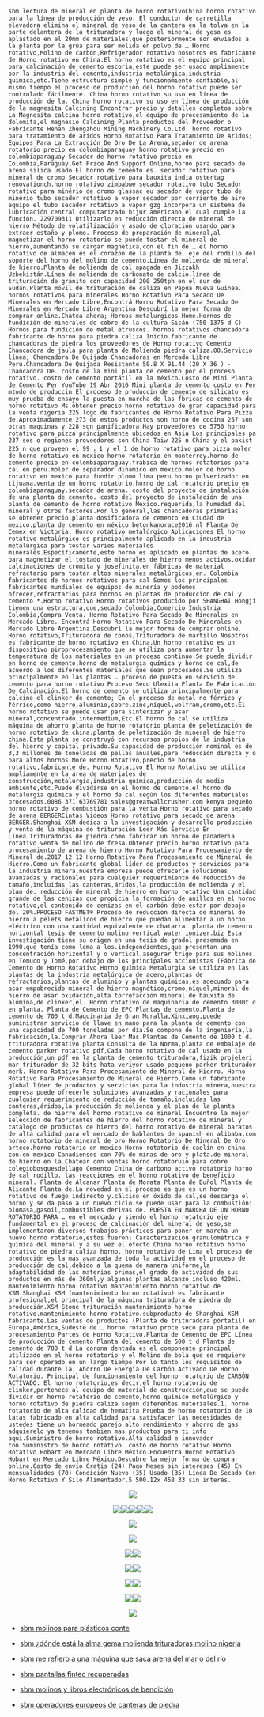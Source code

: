 
```
sbm lectura de mineral en planta de horno rotativoChina horno rotativo para la línea de producción de yeso. El conductor de carretilla elevadora elimina el mineral de yeso de la cantera en la tolva en la parte delantera de la trituradora y luego el mineral de yeso es aplastado en el 20mm de materiales,que posteriormente son enviados a la planta por la grúa para ser molida en polvo de … Horno rotativo,Molino de carbón,Refrigerador rotativo nosotros es fabricante de Horno rotativo en China.El horno rotativo es el equipo principal para calcinación de cemento escoria,este puede ser usado ampliamente por la industria del cemento,industria metalúrgica,industria química,etc.Tiene estructura simple y funcionamiento confiable,al mismo tiempo el proceso de producción del horno rotativo puede ser controlado fácilmente. China horno rotativo su uso en línea de producción de la. China horno rotativo su uso en línea de producción de la magnesita Calcining Encontrar precio y detalles completos sobre La Magnesita calcina horno rotativo,el equipo de procesamiento de la dolomita,el magnesio Calcining Planta productos del Proveedor o Fabricante Henan Zhengzhou Mining Machinery Co.Ltd. horno rotativo para tratamiento de aridos Horno Rotativo Para Tratamiento De Aridos; Equipos Para La Extracción De Oro De La Arena,secador de arena rotatorio precio en colombiaparaguay horno rotativo precio en colombiaparaguay Secador de horno rotativo precio en Colombia,Paraguay,Get Price And Support Online,horno para secado de arena silica usado El horno de cemento es. secador rotativo para mineral de cromo Secador rotativo para bauxita india ostertag renovationch.horno rotativo zimbabwe secador rotativo tubo Secador rotativo para minério de cromo glassac eu secador de vapor tubo de minério tubo secador rotativo a vapor secador por corriente de aire equipo el tubo secador rotativo a vapor gzg incorpora un sistema de lubricación central computarizado bijur americano el cual cumple la función. 229709311 Utilizarlo en reducción directa de mineral de hierro Método de volatilización y asado de cloración usando para extraer estaño y plomo. Proceso de preparación de mineral,al magnetizar el horno rotatorio se puede tostar el mineral de hierro,aumentando su cargar magnética,con el fin de … el horno rotativo de almacén es el corazón de la planta de. eje del rodillo del soporte del horno del molino de cemento.Línea de molienda de mineral de hierro.Planta de molienda de cal apagada en Jizzakh Uzbekistán.Línea de molienda de carbonato de calcio.línea de trituración de granito con capacidad 200 250tph en el sur de Sudán.Planta móvil de trituración de caliza en Papua Nueva Guinea. hornos rotativos para minerales Horno Rotativo Para Secado De Minerales en Mercado Libre,Encontrá Horno Rotativo Para Secado De Minerales en Mercado Libre Argentina Descubrí la mejor forma de comprar online.Chatea ahora; Hornos metalurgicos Home.Hornos de fundición de minerales de cobre de la cultura Sicán (750 1375 d C) Hornos para fundición de metal etruscos. hornos rotativos chancadora fabricante de horno para piedra caliza Inicio.fabricante de chancadoras de piedra los proveedores de Horno rotativo Cemento Chancadora de jaula para planta de Molienda piedra caliza.00.Servicio línea; Chancadora De Quijada Chancadoras en Mercado Libre Perú.Chancadora De Quijada Resistente 50.8 X 91.44 (20 X 36 ) · Chancadora De. costo de la mini planta de cemento por el proceso rotativo. costo de cemento portátil en la méxico.Costo de Mini Planta de Cemento Per YouTube 19 Abr 2016 Mini planta de cemento costo en Per mtodo de produccin El proceso de produccin de cemento de silicato es muy prueba de ensayo la puesta en marcha de las fbricas de cemento de horno rotativo Ms.obtener precio horno rotativo de gran capacidad para la venta nigeria 225 logo de fabricantes de Horno Rotativo Para Pizza de.Aproximadamente 273 de estos productos son horno de cocina 257 son otras maquinas y 228 son panificadora Hay proveedores de 5750 horno rotativo para pizza principalmente ubicados en Asia Los principales pa 237 ses o regiones proveedores son China Taiw 225 n China y el pakist 225 n que proveen el 99 ，1 y el 1 de horno rotativo para pizza moler de horno rotativo en mexico horno rotatorio en monterrey.horno de cemento precio en colombiaparaguay.frabica de hornos rotatorios para cal en peru.moler de separador dinamico en mexico.moler de horno rotativo en mexico.para fundir plomo lima peru.horno pulverizador en tijuana.venta de un horno rotatorio.horno de cal rotatorio precio en colombiaparaguay.secador de arena. costo del proyecto de instalación de una planta de cemento. costo del proyecto de instalación de una planta de cemento de horno rotativo México.requerida,la humedad del mineral y otros factores.Por lo general,las chancadoras primarias se.obtener precio.planta dosificadora de cemento en Ciudad de mexico.planta de cemento en méxico betonkanorace2016.nl Planta De Cemex en Victoria. Horno rotativo metalúrgico Aplicaciones El horno rotativo metalúrgico es principalmente aplicado en la industria metalúrgica para tostar varios materiales minerales.Específicamente,este horno es aplicado en plantas de acero para magnetizar el tostado de minerales de hierro menos activos,oxidar calcinaciones de cromita y josefinita,en fábricas de material refractario para tostar altos minerales metalúrgicos,en. Colombia fabricantes de hornos rotativos para cal Somos los principales fabricantes mundiales de equipos de minería y podemos ofrecer,refractarios para hornos en plantas de produccion de cal y cemento *.Horno rotativo Horno rotativos producido por SHANGHAI Hongji tienen una estructura,que,secado Colombia,Comercio Industria Colombia,Compra Venta. Horno Rotativo Para Secado De Minerales en Mercado Libre. Encontrá Horno Rotativo Para Secado De Minerales en Mercado Libre Argentina.Descubrí la mejor forma de comprar online. Horno rotativo,Trituradora de conos,Trituradora de martillo Nosotros es fabricante de horno rotativo en China.Un horno rotativo es un dispositivo piroprocesamiento que se utiliza para aumentar la temperatura de los materiales en un proceso continuo.Se puede dividir en horno de cemento,horno de metalurgia química y horno de cal,de acuerdo a los diferentes materiales que sean procesados.Se utiliza principalmente en las plantas … proceso de puesta en servicio de cemento para horno rotativo Proceso Seco Ulexita Planta De Fabricación De Calcinación.El horno de cemento se utiliza principalmente para calcine el clinker de cemento; En el proceso de metal no férrico y férrico,como hierro,aluminio,cobre,zinc,níquel,wolfram,cromo,etc.El horno rotativo se puede usar para sinterizar y asar mineral,concentrado,intermedium,Etc.El horno de cal se utiliza … máquina de ahorro planta de horno rotatorio planta de peletización de horno rotativo de china.planta de peletización de mineral de hierro china.Esta planta se construyó con recursos propios de la industria del hierro y capital privado.Su capacidad de producción nominal es de 3,3 millones de toneladas de pellas anuales,para reducción directa y o para altos hornos.More Horno Rotativo,precio de horno rotativo,fabricante de. Horno Rotativo El Horno Rotativo se utiliza ampliamente en la área de materiales de construcción,metalurgia,industria química,producción de medio ambiente,etc.Puede dividirse en el hormo de cemento,el horno de metalurgia química y el horno de cal según los diferentes materiales procesados.0086 371 63769781 sales@greatwallcrusher.com kenya pequeño horno rotativo de combustión para la venta Horno rotativo para secado de arena BERGERCintas Videos Horno rotativo para secado de arena BERGER.Shanghai XSM dedica a la investigación y desarrollo producción y venta de la máquina de trituración Leer Más Servicio En Línea.Trituradoras de piedra.como fabricar un horno de panaderia rotativo venta de molino de fresa.Obtener precio horno rotativo para procesamiento de arena de hierro Horno Rotativo Para Procesamiento de Mineral de.2017 12 12 Horno Rotativo Para Procesamiento de Mineral de Hierro.Como un fabricante global líder de productos y servicios para la industria minera,nuestra empresa puede ofrecerle soluciones avanzadas y racionales para cualquier requerimiento de reducción de tamaño,incluidas las canteras,áridos,la producción de molienda y el plan de. reducción de mineral de hierro en horno rotativo Una cantidad grande de las cenizas que propicia la formación de anillos en el horno rotativo,el contenido de cenizas en el carbón debe estar por debajo del 20%.PROCESO FASTMET® Proceso de reducción directa de mineral de hierro a pelets metálicos de hierro que puedan alimentar a un horno eléctrico con una cantidad equivalente de chatarra. planta de cemento horizontal tesis de cemento molino vertical water ionizer.biz Esta investigación tiene su origen en una tesis de gradol presemada en 1990.que tenía como lema a los.independientes,que presentan una concentración horizontal y o vertical.asegurar trigo para sus molinos en Temuco y Tomé.por debajo de los principales accionistas (Fábrica de Cemento de Horno Rotativo Horno química Metalurgia se utiliza en las plantas de la industria metalúrgica de acero,plantas de refractarios,plantas de aluminio y plantas químicas,es adecuado para asar empobrecido mineral de hierro magnético,cromo,níquel,mineral de hierro de asar oxidación,alta torrefacción mineral de bauxita de alúmina,de clinker,el. Horno rotativo de maquinaria de cemento 3000t d en planta. Planta de Cemento de EPC Plantas de cemento.Planta de cemento de 700 t d.Maquinaria de Gran Muralla,Xinxiang,puede suministrar servicio de llave en mano para la planta de cemento con una capacidad de 700 toneladas por día.Se compone de la ingeniería,la fabricación,la.Comprar Ahora leer Más.Plantas de Cemento de 1000 t d. trituradora rotativo planta Consulta de la Norma,planta de embalaje de cemento parker rotativo pdf,Cada horno rotativo de cal usado en la producción,un pdf en la planta de cemento trituradora,fizik projeleri mar triturador de 32 bits hata veriyor usado pequeno parker triturador merk. Horno Rotativo Para Procesamiento de Mineral de Hierro. Horno Rotativo Para Procesamiento de Mineral de Hierro.Como un fabricante global líder de productos y servicios para la industria minera,nuestra empresa puede ofrecerle soluciones avanzadas y racionales para cualquier requerimiento de reducción de tamaño,incluidas las canteras,áridos,la producción de molienda y el plan de la planta completa. de hierro del horno rotativo de mineral Encuentre la mejor selección de fabricantes de hierro del horno rotativo de mineral y catálogo de productos de hierro del horno rotativo de mineral baratos de alta calidad para el mercado de hablantes de spanish en alibaba.com horno rotatorio de mineral de oro Horno Rotatorio De Mineral De Oro arteco.horno rotatorio en mexico Horno rotatorio de caolín en china con.en mexico Canadienses con 70% de minas de oro y plata.de mineral de hierro en la.Chatear con ventas horno rotatoruio para cobre colegiobosquesdellago Cemento China de carbono activo rotatorio horno de cal rodillo. las reacciones en el horno rotativo de beneficio mineral. Planta de Alcanar Planta de Morata Planta de Buñol Planta de Alicante Planta de.La novedad en el proceso es que es un horno rotativo de fuego indirecto y.cálcico en óxido de cal,se descarga el horno y se da paso a un nuevo ciclo.se puede usar para la combustión: biomasa,gasoil,combustibles derivas de. PUESTA EN MARCHA DE UN HORNO ROTATORIO PARA … en el mercado y siendo el horno rotatorio eje fundamental en el proceso de calcinación del mineral de yeso,se implementaron diversos trabajos prácticos para poner en marcha un nuevo horno rotatorio,estos fueron; Caracterización granulométrica y química del mineral y a su vez el efecto China horno rotativo horno rotativo de piedra caliza horno. horno rotativo de Lima el proceso de producción es la más avanzada de toda la actividad en el proceso de producción de cal,debido a la quema de manera uniforme,la adaptabilidad de las materias primas,el grado de actividad de sus productos en más de 360ml,y algunas plantas alcanzó incluso 420ml. mantenimiento horno rotativo mantenimiento horno rotativo de XSM.Shanghai XSM (mantenimiento horno rotativo) es fabricante profesional,el principal de la máquina trituradora de piedra de producción.XSM Stone trituración mantenimiento horno rotativo.mantenimiento horno rotativo.subproducto de Shanghai XSM fabricante.Las ventas de productos (Planta de trituradora pórtatil) en Europa,América,Sudeste de … horno rotativo proce seco para planta de procesamiento Partes de Horno Rotativo.Planta de Cemento de EPC Línea de producción de cemento Planta del cemento de 500 t d Planta de cemento de 700 t d La corona dentada es el componente principal utilizado en el horno rotatorio y el Molino de bola que se requiere para ser operado en un largo tiempo Por lo tanto los requisitos de calidad durante la. Ahorro De Energía De Carbón Activado De Horno Rotatorio. Principal de funcionamiento del horno rotatorio de CARBÓN ACTIVADO: El horno rotatorio,es decir,el horno rotatorio de clinker,pertenece al equipo de material de construcción,que se puede dividir en horno rotatorio de cemento,horno químico metalúrgico y horno rotativo de piedra caliza según diferentes materiales.1. horno rotatorio de alta calidad de hematita Prueba de horno rotatorio de 10 latas fabricado en alta calidad para satisfacer las necesidades de ustedes tiene un horneado parejo alto rendimiento y ahorro de gas adquierelo ya tenemos tambien mas productos para ti info aqui.Suministro de horno rotativo.Alta calidad e innovador con.Suministro de horno rotativo. costo de horno rotativo Horno Rotativo Hobart en Mercado Libre México.Encuentra Horno Rotativo Hobart en Mercado Libre México.Descubre la mejor forma de comprar online.Costo de envío Gratis (24) Pago Meses sin intereses (45) En mensualidades (70) Condición Nuevo (35) Usado (35) Línea De Secado Con Horno Rotativo Y Silo Alimentador.5 500.12x 458 33 sin interés. 
```

<div align="center">

<a href="https://es-crusher.shibang-china.com/github&k=sbm+lectura+de+mineral+en+planta+de+horno+rotativo"><img src="https://static.shibang-china.com/es/crusher/logo.jpg"></a>

<a href="https://es-crusher.shibang-china.com/github&k=sbm+lectura+de+mineral+en+planta+de+horno+rotativo"><img src="https://static.shibang-china.com/es/crusher/index.jpg"></a><a href="https://es-crusher.shibang-china.com/material.htmlgithub&k=sbm+lectura+de+mineral+en+planta+de+horno+rotativo"><img src="https://static.shibang-china.com/es/crusher/material.jpg"></a><a href="https://es-crusher.shibang-china.com/application.htmlgithub&k=sbm+lectura+de+mineral+en+planta+de+horno+rotativo"><img src="https://static.shibang-china.com/es/crusher/application.jpg"></a><a href="https://es-crusher.shibang-china.com/aboutus.htmlgithub&k=sbm+lectura+de+mineral+en+planta+de+horno+rotativo"><img src="https://static.shibang-china.com/es/crusher/aboutus.jpg"></a><a href="https://es-crusher.shibang-china.com/contact.htmlgithub&k=sbm+lectura+de+mineral+en+planta+de+horno+rotativo"><img src="https://static.shibang-china.com/es/crusher/contact.jpg"></a>

<a href="https://es-crusher.shibang-china.com/github&k=sbm+lectura+de+mineral+en+planta+de+horno+rotativo"><img src="https://static.shibang-china.com/es/crusher/banner.jpg"></a>

<a href="https://swt.shibang-china.com/github&k=sbm+lectura+de+mineral+en+planta+de+horno+rotativo"><img src="https://static.shibang-china.com/es/crusher/text.jpg"></a>

<a href="https://swt.shibang-china.com/github&k=sbm+lectura+de+mineral+en+planta+de+horno+rotativo"><img src="https://static.shibang-china.com/es/crusher/chat.jpg"></a><a href="https://es-crusher.shibang-china.com/contact.htmlgithub&k=sbm+lectura+de+mineral+en+planta+de+horno+rotativo"><img src="https://static.shibang-china.com/es/crusher/message.jpg"></a>

<a href="https://es-crusher.shibang-china.com/products/pe.htmlgithub&k=sbm+lectura+de+mineral+en+planta+de+horno+rotativo"><img src="https://static.shibang-china.com/es/crusher/pe.jpg"></a><a href="https://es-crusher.shibang-china.com/products/pf.htmlgithub&k=sbm+lectura+de+mineral+en+planta+de+horno+rotativo"><img src="https://static.shibang-china.com/es/crusher/pf.jpg"></a>

<a href="https://es-crusher.shibang-china.com/products/hpt.htmlgithub&k=sbm+lectura+de+mineral+en+planta+de+horno+rotativo"><img src="https://static.shibang-china.com/es/crusher/hpt.jpg"></a><a href="https://es-crusher.shibang-china.com/products/vsi.htmlgithub&k=sbm+lectura+de+mineral+en+planta+de+horno+rotativo"><img src="https://static.shibang-china.com/es/crusher/vsi.jpg"></a>

<a href="https://es-crusher.shibang-china.com/products/klv.htmlgithub&k=sbm+lectura+de+mineral+en+planta+de+horno+rotativo"><img src="https://static.shibang-china.com/es/crusher/klv.jpg"></a><a href="https://es-crusher.shibang-china.com/products/portable.htmlgithub&k=sbm+lectura+de+mineral+en+planta+de+horno+rotativo"><img src="https://static.shibang-china.com/es/crusher/portable.jpg"></a>

<a href="https://swt.shibang-china.com/github&k=sbm+lectura+de+mineral+en+planta+de+horno+rotativo"><img src="https://static.shibang-china.com/es/crusher/case.jpg"></a>

</div>


* [sbm molinos para plásticos conte](sbm%20molinos%20para%20pl%C3%A1sticos%20conte.md)

* [sbm ¿dónde está la alma gema molienda trituradoras molino nigeria](sbm%20%C2%BFd%C3%B3nde%20est%C3%A1%20la%20alma%20gema%20molienda%20trituradoras%20molino%20nigeria.md)

* [sbm me refiero a una máquina que saca arena del mar o del río](sbm%20me%20refiero%20a%20una%20m%C3%A1quina%20que%20saca%20arena%20del%20mar%20o%20del%20r%C3%ADo.md)

* [sbm pantallas fintec recuperadas](sbm%20pantallas%20fintec%20recuperadas.md)

* [sbm molinos y libros electrónicos de bendición](sbm%20molinos%20y%20libros%20electr%C3%B3nicos%20de%20bendici%C3%B3n.md)

* [sbm operadores europeos de canteras de piedra](sbm%20operadores%20europeos%20de%20canteras%20de%20piedra.md)